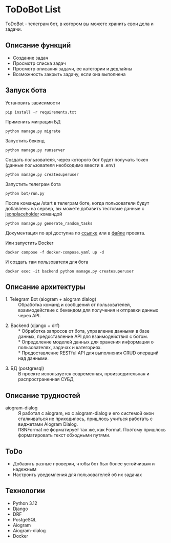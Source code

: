 # ToDoBot List
ToDoBot - телеграм бот, в котором вы можете хранить свои дела и задачи.

## Описание функций
* Создание задач
* Просмотр списка задач
* Просмотр описания задачи, ее категории и дедлайны
* Возможность закрыть задачу, если она выполнена

## Запуск бота

Установить зависимости
```
pip install -r requirements.txt
```

Применить миграции БД
```
python manage.py migrate
```

Запустить бекенд
```
python manage.py runserver
```

Создать пользователя, через которого бот будет получать токен (данные пользователя необходимо ввести в .env)
```
python manage.py createsuperuser
```

Запустить телеграм бота
```
python bot/run.py
```

После команды /start в телеграм боте, когда пользователи будут добавлены на сервер, вы можете добавить тестовые данные с [jsonplaceholder](jsonplaceholder.typicode.com/) командой
```
python manage.py generate_random_tasks
```

Документация по api доступна по [ссылке](http://127.0.0.1:8000/api/schema/redoc/) или в [файле](redoc.yaml) проекта.

Или запустить Docker
```
docker compose -f docker-compose.yaml up -d
```
И создать там пользователя для бота
```
docker exec -it backend python manage.py createsuperuser
```

## Описание архитектуры
<dl>
<dt>1. Telegram Bot (aiogram + aiogram dialog)</dt>
<dd>Обработка команд и сообщений от пользователей, взаимодействие с бекендом для получения и отправки данных через API.</dd>
</dl>
<dl>
<dt>2. Backend (django + drf)</dt>
<dd>* Обработка запросов от бота, управление данными в базе данных, предоставление API для взаимодействия с ботом.</dd>
<dd>* Определение моделей данных для хранения информации о пользователях, задачах и категориях.</dd>
<dd>* Предоставление RESTful API для выполнения CRUD операций над данными.</dd>
</dl>
<dl>
<dt>3. БД (postgresql)</dt>
<dd> В проекте используется современная, производительная и распространенная СУБД</dd>
</dl>


## Описание трудностей

<dl>
<dt>aiogram-dialog</dt>
<dd>Я работал с aiogram, но с aiogram-dialog и его системой окон сталкиваться не приходилось, пришлось учиться работать с виджетами Aiogram Dialog. </dd>
<dd>I18NFormat не форматирует так же, как Format. Поэтому пришлось форматировать текст обходными путями.</dd>
</dl>


## ToDo
* Добавить разные проверки, чтобы бот был более устойчивым и надежным
* Настроить уведомления для пользователей об их задачах

## Технологии
* Python 3.12
* Django
* DRF
* PostgeSQL
* Aiogram
* Aiogram-dialog
* Docker